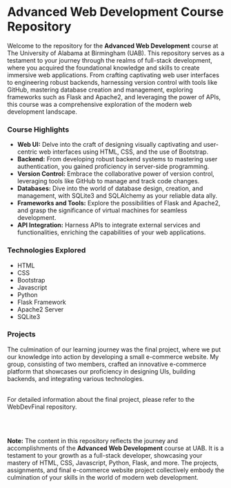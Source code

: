 # Advanced Web Development Course Repository
Welcome to the repository for the <b>Advanced Web Development</b> course at The University of Alabama at Birmingham (UAB). This repository serves as a testament to your journey through the realms of full-stack development, where you acquired the foundational knowledge and skills to create immersive web applications. From crafting captivating web user interfaces to engineering robust backends, harnessing version control with tools like GitHub, mastering database creation and management, exploring frameworks such as Flask and Apache2, and leveraging the power of APIs, this course was a comprehensive exploration of the modern web development landscape.

<h3> Course Highlights </h3>
<ul>
  <li> <b>Web UI:</b> Delve into the craft of designing visually captivating and user-centric web interfaces using HTML, CSS, and the use of Bootstrap. </li>
  <li> <b>Backend:</b> From developing robust backend systems to mastering user authentication, you gained proficiency in server-side programming. </li>
  <li> <b>Version Control:</b> Embrace the collaborative power of version control, leveraging tools like GitHub to manage and track code changes. </li>
  <li> <b>Databases:</b> Dive into the world of database design, creation, and management, with SQLite3 and SQLAlchemy as your reliable data ally. </li>
  <li> <b>Frameworks and Tools:</b> Explore the possibilities of Flask and Apache2, and grasp the significance of virtual machines for seamless development. </li>
  <li> <b>API Integration:</b> Harness APIs to integrate external services and functionalities, enriching the capabilities of your web applications. </li>
</ul>

<h3> Technologies Explored </h3>
<ul>
  <li> HTML </li>
  <li> CSS </li>
  <li> Bootstrap </li>
  <li> Javascript </li>
  <li> Python </li>
  <li> Flask Framework </li>
  <li> Apache2 Server </li>
  <li> SQLite3 </li>
</ul>

<h3> Projects </h3>
The culmination of our learning journey was the final project, where we put our knowledge into action by developing a small e-commerce website. My group, consisting of two members, crafted an innovative e-commerce platform that showcases our proficiency in designing UIs, building backends, and integrating various technologies.<br><br>

For detailed information about the final project, please refer to the WebDevFinal repository.

<br><br>
<footer>
  <b>Note:</b> The content in this repository reflects the journey and accomplishments of the <b>Advanced Web Development</b> course at UAB. It is a testament to your growth as a full-stack developer, showcasing your mastery of HTML, CSS, Javascript, Python, Flask, and more. The projects, assignments, and final e-commerce website project collectively embody the culmination of your skills in the world of modern web development.
</footer>
